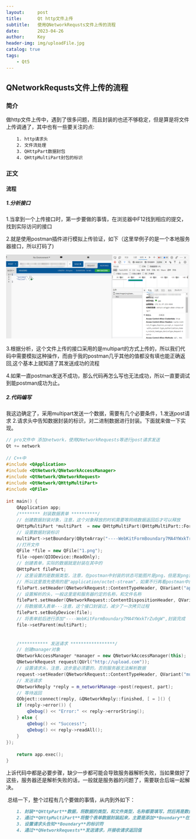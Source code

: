 ```yaml
---
layout:     post
title:      Qt http文件上传
subtitle:   使用QNetworkRequsts文件上传的流程
date:       2023-04-26
author:     Key
header-img: img/uploadFile.jpg
catalog: true
tags:
    - Qt5
---
```


## QNetworkRequsts文件上传的流程



### 简介

​	做http文件上传中，遇到了很多问题，而且封装的也还不够稳定，但是算是将文件上传调通了，其中也有一些要关注的点: 

```
	1. http请求头
	2. 文件流处理
	3. QHttpPart数据封包
	4. QHttpMultiPart封包的标识
```

### 正文

#### 流程

##### 	1.分析接口

​			1.当拿到一个上传接口时，第一步要做的事情，在浏览器中F12找到相应的提交，找到实际访问的接口

​			2.就是使用postman插件进行模拟上传验证，如下（这里举例子的是一个本地服务器接口，所以打码了)

![](../img/postman.png)

​			3.根据分析，这个文件上传的接口采用的是multipart的方式上传的，所以我们代码中需要模拟这种操作，而由于我的postman几乎其他的值都没有填也能正确返回,这个基本上就知道了其发送成功的流程

​			4.如果一直postman发送不成功，那么代码再怎么写也无法成功，所以一直要调试到能postman成功为止。

##### 2.代码编写

​	我这边确定了，采用multipart发送一个数据，需要有几个必要条件，1.发送post请求  2.请求头中告知数据封装的标识，对二进制数据进行封装。下面就来做一下实现。

```c++
// pro文件中 添加network，使用QNetworkRequests等进行post请求发送
Qt += network

// C++中
#include <QApplication>
#include <QtNetwork/QNetworkAccessManager>
#include <QtNetwork/QNetworkRequest>
#include <QtNetwork/QHttpMultiPart>
#include <QFile>

int main() {
    QApplication app;
    /******** 封装数据表单 **********/
    // 创建数据封装对象，注意，这个对象释放的时机需要等网络数据返回后才可以释放
	QHttpMultiPart *multiPart  = new QHttpMultiPart(QHttpMultiPart::FormDataType);
    // 设置数据封装标识
	multiPart->setBoundary(QByteArray("----WebKitFormBoundary7MA4YWxkTrZu0gW"));
	//打开文件
	QFile *file = new QFile("1.png");
	file->open(QIODevice::ReadOnly); 
    // 创建表单，实际的数据就是封装在其中的
    QHttpPart filePart;
	// 这里设置的是数据类型，注意，在postman中封装的状态可能图片是png，但是发png没用，
    // 所以这里首先使用的是"application/octet-stream"，如果不行再看postman中的进行封装
    filePart.setHeader(QNetworkRequest::ContentTypeHeader, QVariant("application/octet-stream"));
	// 设置解析的头，一般这里是和服务器约定的名称，和文件名称
    filePart.setHeader(QNetworkRequest::ContentDispositionHeader, QVariant("form-data; name=\"files\"; filename=\"" + file->fileName() + "\""));
    // 将数据填入表单---注意，这个接口封装过，减少了一次拷贝过程
    filePart.setBodyDevice(file);
	// 将表单前后进行添加"----WebKitFormBoundary7MA4YWxkTrZu0gW",封装完成
    file->setParent(multiPart);        

    
    /*********** 发送请求 *****************/
    // 创建manager对象
	QNetworkAccessManager *manager = new QNetworkAccessManager(this);
	QNetworkRequest request(QUrl("http://upload.com"));
    // 设置请求头，注意，这步是必须要的，否则服务器无法解析数据
    request->setHeader(QNetworkRequest::ContentTypeHeader, QVariant("multipart/form-data;boundary=" + multiPart->boundary()));
    // 发送请求
    QNetworkReply *reply = m_networkManage->post(request, part);
	// 等待返回
    QObject::connect(reply, &QNetworkReply::finished, [ = ]() {
    if (reply->error()) {
        qDebug() << "Error:" << reply->errorString();
    } else {
        qDebug() << "Success!";
        qDebug() << reply->readAll();
    }
}); 
    
	return app.exec();
}


```

​	上诉代码中都是必要步骤，缺少一步都可能会导致服务器解析失败，当如果做好了这些，服务器还是解析失败的话，一般就是服务器的问题了，需要联合后端一起解决。

​	总结一下，整个过程有几个要做的事情，从内到外如下：

```markdown
	1. 封装**QHttpPart**数据，将数据的类型，和文件类型，名称都要填写，然后再是数据。
	2. 通过**QHttpMultiPart**将整个表单数据封装起来，主要是添加**Boundary**在头尾，让服务器可以正确解析数据(**这里要注意QHttpMultiPart不能释放太早，因为QNetworkRequests是一个异步请求的过程，如果释放太早的话，程序中发送时可能已经读不到了，会产生崩溃**)
	3. 设置请求头告知**Boundary**的标识符
	4. 通过**QNetworkRequests**发送请求，并接收请求返回值
```

